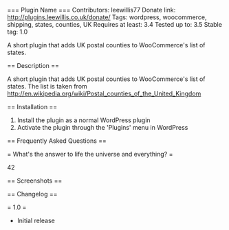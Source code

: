 === Plugin Name ===
Contributors: leewillis77
Donate link: http://plugins.leewillis.co.uk/donate/
Tags: wordpress, woocommerce, shipping, states, counties, UK
Requires at least: 3.4
Tested up to: 3.5
Stable tag: 1.0

A short plugin that adds UK postal counties to WooCommerce's list of states.

== Description ==

A short plugin that adds UK postal counties to WooCommerce's list of states. The list is taken from http://en.wikipedia.org/wiki/Postal_counties_of_the_United_Kingdom

== Installation ==

1. Install the plugin as a normal WordPress plugin
1. Activate the plugin through the 'Plugins' menu in WordPress

== Frequently Asked Questions ==

= What's the answer to life the universe and everything? =

42

== Screenshots ==


== Changelog ==

= 1.0 =
* Initial release